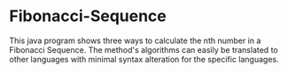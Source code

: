 # Fibonacci-Sequence
This java program shows three ways to calculate the nth number in a Fibonacci Sequence. The method's algorithms can easily be translated to other languages with minimal syntax alteration for the specific languages.
